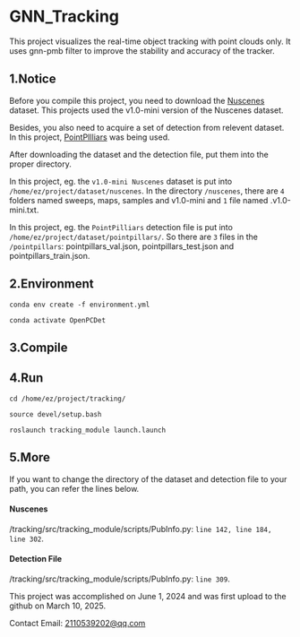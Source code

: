 # GNN_Tracking


This project visualizes the real-time object tracking with point clouds only. It uses gnn-pmb filter to improve the stability and accuracy of the tracker.

## 1.Notice

Before you compile this project, you need to download the [Nuscenes](https://www.nuscenes.org/download) dataset. This projects used the v1.0-mini version of the Nuscenes dataset.

Besides, you also need to acquire a set of detection from relevent dataset. In this project, [PointPIlliars](https://www.nuscenes.org/data/detection-pointpillars.zip) was being used.

After downloading the dataset and the detection file, put them into the proper directory.

In this project, eg. the `v1.0-mini Nuscenes` dataset is put into `/home/ez/project/dataset/nuscenes`. In the directory `/nuscenes`, there are `4` folders named sweeps, maps, samples and v1.0-mini and `1` file named  .v1.0-mini.txt.

In this project, eg. the `PointPilliars` detection file is put into `/home/ez/project/dataset/pointpillars/`. So there are `3` files in the `/pointpillars`: pointpillars_val.json, pointpillars_test.json and pointpillars_train.json.

## 2.Environment

`conda env create -f environment.yml`

`conda activate OpenPCDet`

## 3.Compile

## 4.Run

`cd /home/ez/project/tracking/`

`source devel/setup.bash`

`roslaunch tracking_module launch.launch`

## 5.More

If you want to change the directory of the dataset and detection file to your path, you can refer the lines below.

#### Nuscenes

/tracking/src/tracking_module/scripts/PubInfo.py: `line 142, line 184, line 302`.

#### Detection File

/tracking/src/tracking_module/scripts/PubInfo.py: `line 309`.

This project was accomplished on June 1, 2024 and was first upload to the github on March 10, 2025.

Contact Email: 2110539202@qq.com
